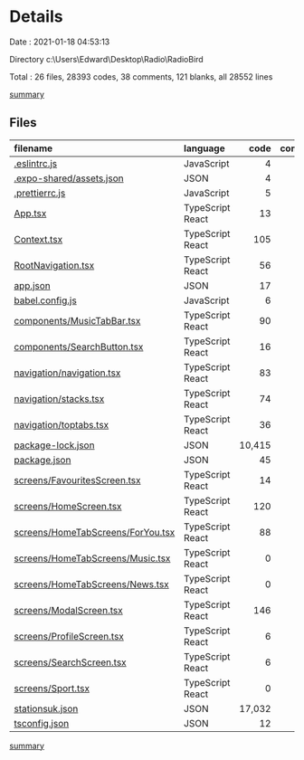 # Details

Date : 2021-01-18 04:53:13

Directory c:\Users\Edward\Desktop\Radio\RadioBird

Total : 26 files,  28393 codes, 38 comments, 121 blanks, all 28552 lines

[summary](results.md)

## Files
| filename | language | code | comment | blank | total |
| :--- | :--- | ---: | ---: | ---: | ---: |
| [.eslintrc.js](/.eslintrc.js) | JavaScript | 4 | 0 | 1 | 5 |
| [.expo-shared/assets.json](/.expo-shared/assets.json) | JSON | 4 | 0 | 1 | 5 |
| [.prettierrc.js](/.prettierrc.js) | JavaScript | 5 | 0 | 0 | 5 |
| [App.tsx](/App.tsx) | TypeScript React | 13 | 1 | 2 | 16 |
| [Context.tsx](/Context.tsx) | TypeScript React | 105 | 1 | 16 | 122 |
| [RootNavigation.tsx](/RootNavigation.tsx) | TypeScript React | 56 | 0 | 7 | 63 |
| [app.json](/app.json) | JSON | 17 | 16 | 0 | 33 |
| [babel.config.js](/babel.config.js) | JavaScript | 6 | 0 | 1 | 7 |
| [components/MusicTabBar.tsx](/components/MusicTabBar.tsx) | TypeScript React | 90 | 1 | 8 | 99 |
| [components/SearchButton.tsx](/components/SearchButton.tsx) | TypeScript React | 16 | 0 | 3 | 19 |
| [navigation/navigation.tsx](/navigation/navigation.tsx) | TypeScript React | 83 | 0 | 9 | 92 |
| [navigation/stacks.tsx](/navigation/stacks.tsx) | TypeScript React | 74 | 0 | 7 | 81 |
| [navigation/toptabs.tsx](/navigation/toptabs.tsx) | TypeScript React | 36 | 0 | 9 | 45 |
| [package-lock.json](/package-lock.json) | JSON | 10,415 | 0 | 1 | 10,416 |
| [package.json](/package.json) | JSON | 45 | 0 | 1 | 46 |
| [screens/FavouritesScreen.tsx](/screens/FavouritesScreen.tsx) | TypeScript React | 14 | 0 | 5 | 19 |
| [screens/HomeScreen.tsx](/screens/HomeScreen.tsx) | TypeScript React | 120 | 10 | 17 | 147 |
| [screens/HomeTabScreens/ForYou.tsx](/screens/HomeTabScreens/ForYou.tsx) | TypeScript React | 88 | 8 | 12 | 108 |
| [screens/HomeTabScreens/Music.tsx](/screens/HomeTabScreens/Music.tsx) | TypeScript React | 0 | 0 | 1 | 1 |
| [screens/HomeTabScreens/News.tsx](/screens/HomeTabScreens/News.tsx) | TypeScript React | 0 | 0 | 1 | 1 |
| [screens/ModalScreen.tsx](/screens/ModalScreen.tsx) | TypeScript React | 146 | 1 | 11 | 158 |
| [screens/ProfileScreen.tsx](/screens/ProfileScreen.tsx) | TypeScript React | 6 | 0 | 3 | 9 |
| [screens/SearchScreen.tsx](/screens/SearchScreen.tsx) | TypeScript React | 6 | 0 | 3 | 9 |
| [screens/Sport.tsx](/screens/Sport.tsx) | TypeScript React | 0 | 0 | 1 | 1 |
| [stationsuk.json](/stationsuk.json) | JSON | 17,032 | 0 | 0 | 17,032 |
| [tsconfig.json](/tsconfig.json) | JSON | 12 | 0 | 1 | 13 |

[summary](results.md)